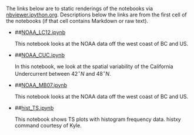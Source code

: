 The links below are to static renderings of the notebooks via
[nbviewer.ipython.org](http://nbviewer.ipython.org/).
Descriptions below the links are from the first cell of the notebooks
(if that cell contains Markdown or raw text).

* ##[NOAA_LC12.ipynb](http://nbviewer.ipython.org/urls/bitbucket.org/canyonsubc/falkor_upwelling/raw/tip/1_Notebooks/NOAA_LC12.ipynb)  
    
    This notebook looks at the NOAA data off the west coast of BC and US.  

* ##[NOAA_CUC.ipynb](http://nbviewer.ipython.org/urls/bitbucket.org/canyonsubc/falkor_upwelling/raw/tip/1_Notebooks/NOAA_CUC.ipynb)  
    
    In this notebook, we look at the spatial variability of the California Undercurrent between $42^\circ N$ and $48^\circ N$.  

* ##[NOAA_MB07.ipynb](http://nbviewer.ipython.org/urls/bitbucket.org/canyonsubc/falkor_upwelling/raw/tip/1_Notebooks/NOAA_MB07.ipynb)  
    
    This notebook looks at the NOAA data off the west coast of BC and US.  

* ##[hist_TS.ipynb](http://nbviewer.ipython.org/urls/bitbucket.org/canyonsubc/falkor_upwelling/raw/tip/1_Notebooks/hist_TS.ipynb)  
    
    This notebook shows TS plots with histogram frequency data. histxy command courtesy of Kyle.  

